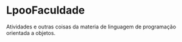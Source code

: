 # LpooFaculdade

Atividades e outras coisas da materia de linguagem de programação orientada a objetos.
